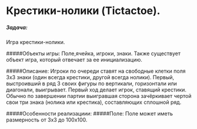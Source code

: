 Крестики-нолики (Tictactoe).
=========

##### Задача: 
Игра крестики-нолики.

#####Объекты игры: 
Поле,ячейка, игроки, знаки. Также существует объект игра, который отвечает за ее инициализацию.

#####Описание:
Игроки по очереди ставят на свободные клетки поля 3х3 знаки (один всегда крестики, другой всегда нолики). 
Первый, выстроивший в ряд 3 своих фигуры по вертикали, горизонтали или диагонали, выигрывает. 
Первый ход делает игрок, ставящий крестики. 
Обычно по завершении партии выигравшая сторона зачёркивает чертой свои три знака (нолика или крестика), 
составляющих сплошной ряд.

#####Особенности реализациии:
#####Поле: 
Поле может иметь размерность от 3х3 до 100х100. 

